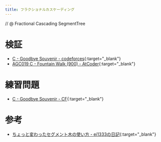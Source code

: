 ```yaml
---
title: フラクショナルカスケーディング
---
```


// @ Fractional Cascading SegmentTree

# 検証

* [C - Goodbye Souvenir - codeforces](https://codeforces.com/contest/848/submission/40994915){:target="_blank"}<!--_-->
* [AGC019 C - Fountain Walk (900) - AtCoder](https://atcoder.jp/contests/agc019/submissions/4325867){:target="_blank"}<!--_-->

# 練習問題

* [C - Goodbye Souvenir - CF](https://codeforces.com/contest/848/problem/C){:target="_blank"}<!--_-->

# 参考

* [ちょっと変わったセグメント木の使い方 - ei1333の日記](https://ei1333.hateblo.jp/entry/2017/12/14/000000){:target="_blank"}

